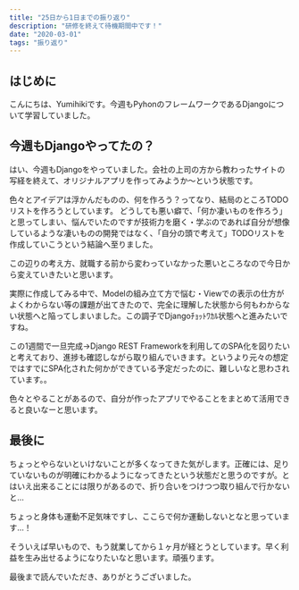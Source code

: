 ```yaml
---
title: "25日から1日までの振り返り"
description: "研修を終えて待機期間中です！"
date: "2020-03-01"
tags: "振り返り"
---
```


## はじめに

こんにちは、Yumihikiです。今週もPyhonのフレームワークであるDjangoについて学習していました。

## 今週もDjangoやってたの？

はい、今週もDjangoをやっていました。会社の上司の方から教わったサイトの写経を終えて、オリジナルアプリを作ってみようか〜という状態です。

色々とアイデアは浮かんだものの、何を作ろう？ってなり、結局のところTODOリストを作ろうとしています。
どうしても悪い癖で、「何か凄いものを作ろう」と思ってしまい、悩んでいたのですが技術力を磨く・学ぶのであれば自分が想像しているような凄いものの開発ではなく、「自分の頭で考えて」TODOリストを作成していこうという結論へ至りました。

この辺りの考え方、就職する前から変わっていなかった悪いところなので今日から変えていきたいと思います。

実際に作成してみる中で、Modelの組み立て方で悩む・Viewでの表示の仕方がよくわからない等の課題が出てきたので、完全に理解した状態から何もわからない状態へと陥ってしまいました。この調子でDjangoﾁｮｯﾄﾜｶﾙ状態へと進みたいですね。

この1週間で一旦完成→Django REST  Frameworkを利用してのSPA化を図りたいと考えており、進捗も確認しながら取り組んでいきます。というより元々の想定ではすでにSPA化された何かができている予定だったのに、難しいなと思わされています。。

色々とやることがあるので、自分が作ったアプリでやることをまとめて活用できると良いなーと思います。

## 最後に

ちょっとやらないといけないことが多くなってきた気がします。正確には、足りていないものが明確にわかるようになってきたという状態だと思うのですが。とはいえ出来ることには限りがあるので、折り合いをつけつつ取り組んで行かないと…

ちょっと身体も運動不足気味ですし、ここらで何か運動しないとなと思っています…！

そういえば早いもので、もう就業してから１ヶ月が経とうとしています。早く利益を生み出せるようになりたいなと思います。頑張ります。

最後まで読んでいただき、ありがとうございました。
